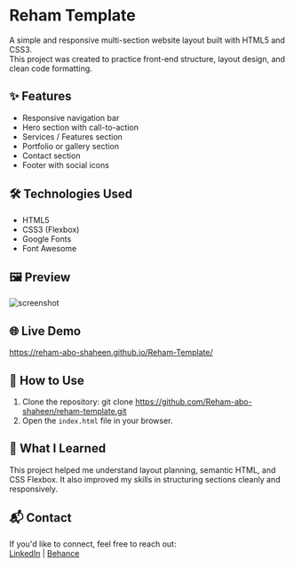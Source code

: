 # Reham Template

A simple and responsive multi-section website layout built with HTML5 and CSS3.  
This project was created to practice front-end structure, layout design, and clean code formatting.

## ✨ Features

- Responsive navigation bar
- Hero section with call-to-action
- Services / Features section
- Portfolio or gallery section
- Contact section
- Footer with social icons

## 🛠️ Technologies Used

- HTML5
- CSS3 (Flexbox)
- Google Fonts
- Font Awesome

## 🖼️ Preview

![screenshot](screenshots/homepage.png)

## 🌐 Live Demo

 https://reham-abo-shaheen.github.io/Reham-Template/

## 📁 How to Use

1. Clone the repository:
git clone https://github.com/Reham-abo-shaheen/reham-template.git
2. Open the `index.html` file in your browser.

## 🎯 What I Learned

This project helped me understand layout planning, semantic HTML, and CSS Flexbox. It also improved my skills in structuring sections cleanly and responsively.

## 📬 Contact

If you'd like to connect, feel free to reach out:  
[LinkedIn](https://www.linkedin.com/in/rehamaboshaheen) | [Behance](https://www.behance.net/rehamaboshaheen)

